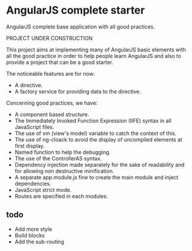 # AngularJS complete starter
AngularJS complete base application with all good practices.

PROJECT UNDER CONSTRUCTION

This project aims at implementing many of AngularJS basic elements with all the good practice in order to help people learn AngularJS and also to provide a project that can be a good starter.

The noticeable features are for now:
- A directive.
- A factory service for providing data to the directive.

Concerning good practices, we have:
- A component based structure.
- The Immediately Invoked Function Expression (IIFE) syntax in all JavaScript files.
- The use of vm (view's model) variable to catch the context of this.
- The use of ng-cloack to avoid the display of uncompiled elements at first display.
- Named function to help the debugging.
- The use of the ControllerAS syntax.
- Dependency injection made separately for the sake of readability and for allowing non destructive minification.
- A separate app.module.js fine to create the main module and inject dependencies.
- JavaScript strict mode.
- Routes are specified in each modules.

## todo
- Add more style
- Build blocks
- Add the sub-routing
